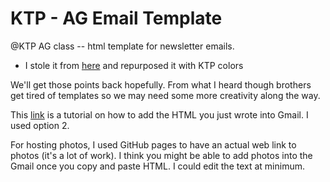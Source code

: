 # KTP - AG Email Template

@KTP AG class -- html template for newsletter emails.
- I stole it from [here](https://github.com/leemunroe/responsive-html-email-template)
and repurposed it with KTP colors

We'll get those points back hopefully. From what I heard though brothers get tired of templates so we may need some more creativity along the way.

This [link](https://www.gmass.co/blog/use-custom-html-in-gmail-compose-window/) is a tutorial on how to add the HTML you just wrote into Gmail. I used option 2.

For hosting photos, I used GitHub pages to have an actual web link to photos (it's a lot of work).
I think you might be able to add photos into the Gmail once you copy and paste HTML.
I could edit the text at minimum.
